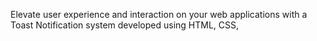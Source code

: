 Elevate user experience and interaction on your web applications with a Toast Notification system developed using HTML, CSS,
